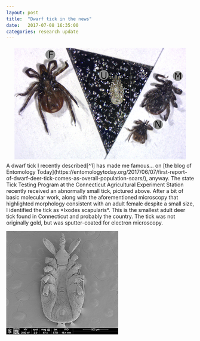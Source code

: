 ```yaml
---
layout: post
title:  "Dwarf tick in the news"
date:   2017-07-08 16:35:00
categories: research update
---
```

<center>
<img src="https://github.com/jsoghigian/jsoghigian.github.io/blob/master/dwarf-deer-tick-comparison.jpg?raw=trueg" style="margin:5px 5px 5px 5px"> 
</center>  
A dwarf tick I recently described[^1] has made me famous... on [the blog of Entomology Today](https://entomologytoday.org/2017/06/07/first-report-of-dwarf-deer-tick-comes-as-overall-population-soars/), anyway. The state Tick Testing Program at the Connecticut Agricultural Experiment Station recently received an abnormally small tick, pictured above. After a bit of basic molecular work, along with the aforementioned microscopy that highlighted morphology consistent with an adult female despite a small size, I identified the tick as *Ixodes scapularis*.  This is the smallest adult deer tick found in Connecticut and probably the country. The tick was not originally gold, but was sputter-coated for electron microscopy.  
  
![alt text](https://github.com/jsoghigian/jsoghigian.github.io/blob/master/resize_dwarf-deer-tick-ventral-sem.jpg?raw=true)  


 
   
[^1]: Soghigian et al. 2017. The First Evidence of Nanism in Ixodes (Ixodes) scapularis (Acari: Ixodidae), Found Parasitizing a Human Host. Journal of Medical Entomology. [Published online ahead of print.](https://academic.oup.com/jme/article/3859660/The-First-Evidence-of-Nanism-in-Ixodes-Ixodes)  
  
